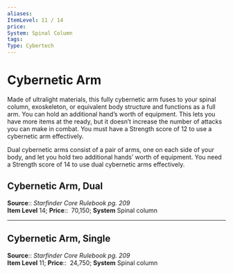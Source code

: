 ```yaml
---
aliases: 
ItemLevel: 11 / 14
price:  
System: Spinal Column
tags: 
Type: Cybertech
---
```


# Cybernetic Arm

Made of ultralight materials, this fully cybernetic arm fuses to your spinal column, exoskeleton, or equivalent body structure and functions as a full arm. You can hold an additional hand’s worth of equipment. This lets you have more items at the ready, but it doesn’t increase the number of attacks you can make in combat. You must have a Strength score of 12 to use a cybernetic arm effectively.  
  
Dual cybernetic arms consist of a pair of arms, one on each side of your body, and let you hold two additional hands’ worth of equipment. You need a Strength score of 14 to use dual cybernetic arms effectively.  

## Cybernetic Arm, Dual

**Source**:: _Starfinder Core Rulebook pg. 209_  
**Item Level** 14;
**Price**::  70,150; **System** Spinal column  
  

---

## Cybernetic Arm, Single

**Source**:: _Starfinder Core Rulebook pg. 209_  
**Item Level** 11;
**Price**::  24,750; **System** Spinal column
